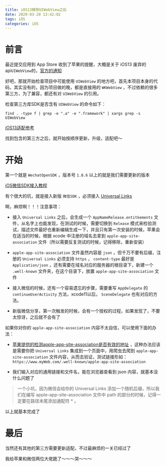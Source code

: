 ```yaml
---
title: iOS13移除UIWebView之后
date: 2020-03-20 13:42:02
tags: iOS
categories: iOS
---
```


# 前言

最近提交应用到 App Store 收到了苹果的提醒，大概是关于 iOS13 废弃的api`UIWebView`的，[官方的通知](https://developer.apple.com/news/?id=12232019b)

好吧，那就开始检查项目中可能使用 `UIWebView` 的地方吧，首先本项目本身的代码，其实没有的，因为项目做的晚，都是直接用的 `WKWebView` ，不过依赖的很多第三方，为了兼容，都还有对 `UIWebView` 的引用。

检查第三方库SDK是否含有 `UIWebView` 的命令如下：

```
find . -type f | grep -e ".a" -e ".framework" | xargs grep -s UIWebView
```

[iOS13适配参考](https://juejin.im/post/5d00af64e51d455d88219ee2)

找到包含的第三方之后，就开始按顺序更新，升级，适配吧～

# 开始

第一个就是 `WechatOpenSDK` ，版本号 `1.8.6` 以上的就是我们需要更新的版本

[iOS微信SDK接入教程](https://developers.weixin.qq.com/doc/oplatform/Mobile_App/Access_Guide/iOS.html)

有个很大的坑，就是接入新版 `微信SDK` ，必须接入 [Universal Links](https://developer.apple.com/library/prerelease/ios/documentation/General/Conceptual/AppSearch/UniversalLinks.html#//apple_ref/doc/uid/TP40016308-CH12-SW1)

啊，麻烦啊！！！注意事项：

+ 接入 `Universal Links` 之后，会生成一个 `AppNameRelease.entitkements` 文件，从名字上也能发现，在测试的时候，需要切换到 `Release` 模式来检验测试，描述文件最好也重新编辑生成一下，并且只有第一次安装的时候，苹果会在适当的时候，根据 xcode 中注册的域名去拿到 `apple-app-site-association` 文件（所以需要反复测试的时候，记得移除，重新安装）

+ `apple-app-site-association` 文件虽然内容是 `json` ，但千万不要有后缀，注册的 `Universal Links` 必须支持 `https` ， `content-type` 最好是 `Application/json` ，还有需要在域名对应的服务器的根目录下，新建一个 `.well-known` 文件夹，在这个目录下，放置 `apple-app-site-association` 文件

+ 接入微信的时候，还有一个容易遗忘的步骤，需要重写 `AppDelegate` 的 `continueUserActivity` 方法，xcode11以后， `SceneDelegate` 也有对应的方法。

+ 新版微信分享，第一次触发的时候，会有一个授权的过程，如果发现了，不要太惊讶，之后就不会有了

如果你对你的 `apple-app-site-association` 内容不太自信，可以使用下面的办法：

+ [苹果提供的检测apple-app-site-association是否有效的地址](https://search.developer.apple.com/appsearch-validation-tool/) ，这种办法应该是需要你把 `Universal Links` 集成到一个页面中，用爬虫去爬到 `apple-app-site-association` 文件内容，从而去验证，测试链接形如：`https://www.myWeb.com/.well-known/apple-app-site-association`

+ 我们输入对应的通用链接和文件名，能在浏览器查看到 json 内容，就基本没什么问题了

> 一个小坑，因为微信会给你的 Universal Links 添加一个随机后缀，所以我们在编写 apple-app-site-association 文件中 path 的部分的时候，记得一定要在路径末尾添加通配符 * 。

以上就基本完成了

# 最后

当然还有其他的第三方需要更新适配，不过最麻烦的一关已经过了

我给苹果和微信两位大佬跪了～～～哭～～～




